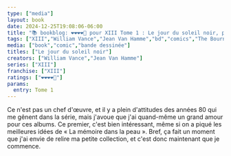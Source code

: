```yaml
---
type: ["media"]
layout: book
date: 2024-12-25T19:08:06-06:00
title: "📚 bookblog: ❤️❤️❤️❤️🖤 pour XIII Tome 1 : Le jour du soleil noir, par Vance et Van Hamme"
tags: ["XIII","William Vance","Jean Van Hamme","bd","comics","The Bourne Identity"]
media: ["book","comic","bande dessinée"]
titles: ["Le jour du soleil noir"]
creators: ["William Vance","Jean Van Hamme"]
series: ["XIII"]
franchise: ["XIII"]
ratings: ["❤️❤️❤️❤️🖤"]
params:
  entry: Tome 1
---
```


Ce n'est pas un chef d'œuvre, et il y a plein d'attitudes des années 80 qui me gênent dans la série, mais j'avoue que j'ai quand-même un grand amour pour ces albums. Ce premier, c'est bien intéressant, même si on a piqué les meilleures idées de « La mémoire dans la peau ». Bref, ça fait un moment que j'ai envie de relire ma petite collection, et c'est donc maintenant que je commence.
